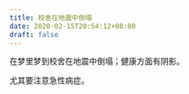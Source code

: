 ```yaml
---
title: 校舍在地震中倒塌
date: 2020-02-15T20:54:12+08:00
draft: false
---
```


在梦里梦到校舍在地震中倒塌；健康方面有阴影。

尤其要注意急性病症。

